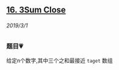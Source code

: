 ## [16. 3Sum Close](https://leetcode.com/problems/3sum-closest/)

###### 2019/3/1


### 题目💗
给定n个数字,其中三个之和最接近 `taget` 数组